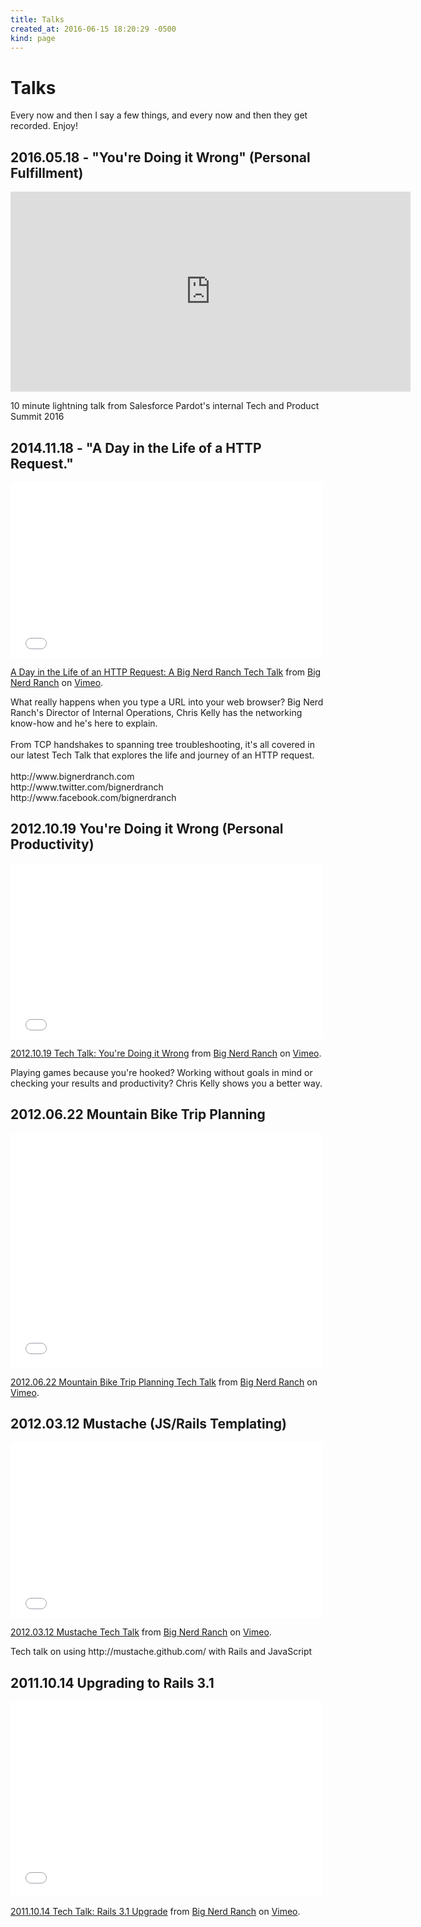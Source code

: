 ```yaml
---
title: Talks
created_at: 2016-06-15 18:20:29 -0500
kind: page
---
```


# Talks

Every now and then I say a few things, and every now and then they get recorded. Enjoy!

## 2016.05.18 - "You're Doing it Wrong" (Personal Fulfillment)

<iframe src="https://player.vimeo.com/video/170836522" width="640" height="320" frameborder="0" webkitallowfullscreen mozallowfullscreen allowfullscreen></iframe>

<p>10 minute lightning talk from Salesforce Pardot's internal Tech and Product Summit 2016</p>

## 2014.11.18 - "A Day in the Life of a HTTP Request."

<iframe src="//player.vimeo.com/video/102181354?portrait=0" width="500" height="281" frameborder="0" webkitallowfullscreen mozallowfullscreen allowfullscreen></iframe> <p><a href="http://vimeo.com/102181354">A Day in the Life of an HTTP Request: A Big Nerd Ranch Tech Talk</a> from <a href="http://vimeo.com/bignerdranch">Big Nerd Ranch</a> on <a href="https://vimeo.com">Vimeo</a>.</p> <p>What really happens when you type a URL into your web browser? Big Nerd Ranch&#039;s Director of Internal Operations, Chris Kelly has the networking know-how and he&#039;s here to explain. <br /> <br /> From TCP handshakes to spanning tree troubleshooting, it&#039;s all covered in our latest Tech Talk that explores the life and journey of an HTTP request.<br /> <br /> http://www.bignerdranch.com<br /> http://www.twitter.com/bignerdranch<br /> http://www.facebook.com/bignerdranch</p>

## 2012.10.19 You're Doing it Wrong (Personal Productivity)

<iframe src="//player.vimeo.com/video/51782325?portrait=0" width="500" height="281" frameborder="0" webkitallowfullscreen mozallowfullscreen allowfullscreen></iframe> <p><a href="http://vimeo.com/51782325">2012.10.19 Tech Talk: You're Doing it Wrong</a> from <a href="http://vimeo.com/bignerdranch">Big Nerd Ranch</a> on <a href="https://vimeo.com">Vimeo</a>.</p> <p>Playing games because you&#039;re hooked? Working without goals in mind or checking your results and productivity? Chris Kelly shows you a better way.</p>

## 2012.06.22 Mountain Bike Trip Planning

<iframe src="//player.vimeo.com/video/44540720?portrait=0" width="500" height="375" frameborder="0" webkitallowfullscreen mozallowfullscreen allowfullscreen></iframe> <p><a href="http://vimeo.com/44540720">2012.06.22 Mountain Bike Trip Planning Tech Talk</a> from <a href="http://vimeo.com/bignerdranch">Big Nerd Ranch</a> on <a href="https://vimeo.com">Vimeo</a>.</p> <p></p>


## 2012.03.12 Mustache (JS/Rails Templating)

<iframe src="//player.vimeo.com/video/38383355?portrait=0" width="500" height="281" frameborder="0" webkitallowfullscreen mozallowfullscreen allowfullscreen></iframe> <p><a href="http://vimeo.com/38383355">2012.03.12 Mustache Tech Talk</a> from <a href="http://vimeo.com/bignerdranch">Big Nerd Ranch</a> on <a href="https://vimeo.com">Vimeo</a>.</p> <p>Tech talk on using http://mustache.github.com/ with Rails and JavaScript</p>

## 2011.10.14 Upgrading to Rails 3.1

<iframe src="//player.vimeo.com/video/33167318?portrait=0" width="500" height="313" frameborder="0" webkitallowfullscreen mozallowfullscreen allowfullscreen></iframe> <p><a href="http://vimeo.com/33167318">2011.10.14 Tech Talk: Rails 3.1 Upgrade</a> from <a href="http://vimeo.com/bignerdranch">Big Nerd Ranch</a> on <a href="https://vimeo.com">Vimeo</a>.</p> <p></p>

